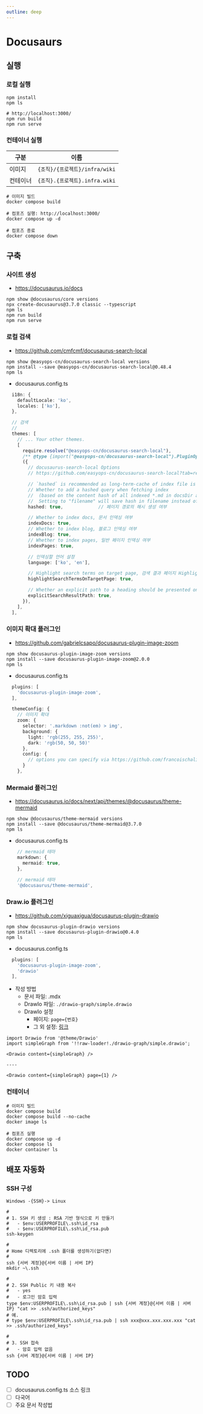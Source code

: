 ```yaml
---
outline: deep
---
```


# Docusaurs

## 실행
### 로컬 실행
```shell
npm install
npm ls

# http://localhost:3000/
npm run build
npm run serve
```

### 컨테이너 실행
| 구분 | 이름 |
| --- | --- |
| 이미지   | `{조직}/{프로젝트}/infra/wiki` |
| 컨테이너 | `{조직}.{프로젝트}.infra.wiki` |

```shell
# 이미지 빌드
docker compose build

# 컴포즈 실행: http://localhost:3000/
docker compose up -d

# 컴포즈 종료
docker compose down
```

## 구축

### 사이트 생성
- https://docusaurus.io/docs
```shell
npm show @docusaurus/core versions
npx create-docusaurus@3.7.0 classic --typescript
npm ls
npm run build
npm run serve
```

### 로컬 검색
- https://github.com/cmfcmf/docusaurus-search-local

```shell
npm show @easyops-cn/docusaurus-search-local versions
npm install --save @easyops-cn/docusaurus-search-local@0.48.4
npm ls
```

- docusaurus.config.ts

```ts
  i18n: {
    defaultLocale: 'ko',
    locales: ['ko'],
  },

  // 검색
  //
  themes: [
    // ... Your other themes.
    [
      require.resolve("@easyops-cn/docusaurus-search-local"),
      /** @type {import("@easyops-cn/docusaurus-search-local").PluginOptions} */
      ({
        // docusaurus-search-local Options
        // https://github.com/easyops-cn/docusaurus-search-local?tab=readme-ov-file#theme-options

        // `hashed` is recommended as long-term-cache of index file is possible.
        // Whether to add a hashed query when fetching index
        //  (based on the content hash of all indexed *.md in docsDir and blogDir if applicable).
        //  Setting to "filename" will save hash in filename instead of query.
        hashed: true,             // 페이지 경로의 해시 생성 여부

        // Whether to index docs, 문서 인덱싱 여부
        indexDocs: true,
        // Whether to index blog, 블로그 인덱싱 여부
        indexBlog: true,
        // Whether to index pages, 일반 페이지 인덱싱 여부
        indexPages: true,

        // 인덱싱할 언어 설정
        language: ['ko', 'en'],

        // Highlight search terms on target page, 검색 결과 페이지 Highlight 표시
        highlightSearchTermsOnTargetPage: true,

        // Whether an explicit path to a heading should be presented on a suggestion template.
        explicitSearchResultPath: true,
      }),
    ],
  ],
```

### 이미지 확대 플러그인
- https://github.com/gabrielcsapo/docusaurus-plugin-image-zoom

```shell
npm show docusaurus-plugin-image-zoom versions
npm install --save docusaurus-plugin-image-zoom@2.0.0
npm ls
```

- docusaurus.config.ts

```ts
  plugins: [
    'docusaurus-plugin-image-zoom',
  ],

  themeConfig: {
    // 이미지 확대
    zoom: {
      selector: '.markdown :not(em) > img',
      background: {
        light: 'rgb(255, 255, 255)',
        dark: 'rgb(50, 50, 50)'
      },
      config: {
        // options you can specify via https://github.com/francoischalifour/medium-zoom#usage
      }
    },
```

### Mermaid 플러그인
- https://docusaurus.io/docs/next/api/themes/@docusaurus/theme-mermaid

```shell
npm show @docusaurus/theme-mermaid versions
npm install --save @docusaurus/theme-mermaid@3.7.0
npm ls
```

- docusaurus.config.ts

```ts
    // mermaid 테마
    markdown: {
      mermaid: true,
    },

    // mermaid 테마
    '@docusaurus/theme-mermaid',
```

### Draw.io 플러그인
- https://github.com/xiguaxigua/docusaurus-plugin-drawio

```shell
npm show docusaurus-plugin-drawio versions
npm install --save docusaurus-plugin-drawio@0.4.0
npm ls
```

- docusaurus.config.ts

```ts
  plugins: [
    'docusaurus-plugin-image-zoom',
    'drawio'
  ],
```

- 작성 방법
  - 문서 파일: .mdx
  - DrawIo 파일: `./drawio-graph/simple.drawio`
  - DrawIo 설정
    - 페이지: `page={번호}`
    - 그 외 설정: [링크](https://github.com/xiguaxigua/docusaurus-plugin-drawio?tab=readme-ov-file#props)

```
import Drawio from '@theme/Drawio'
import simpleGraph from '!!raw-loader!./drawio-graph/simple.drawio';

<Drawio content={simpleGraph} />

----

<Drawio content={simpleGraph} page={1} />
```

### 컨테이너
```shell
# 이미지 빌드
docker compose build
docker compose build --no-cache
docker image ls

# 컴포즈 실행
docker compose up -d
docker compose ls
docker container ls
```


## 배포 자동화
### SSH 구성
```
Windows -{SSH}-> Linux
```

```shell
#
# 1. SSH 키 생성 : RSA 기반 형식으로 키 만들기
#   - $env:USERPROFILE\.ssh\id_rsa
#   - $env:USERPROFILE\.ssh\id_rsa.pub
ssh-keygen

#
# Home 디렉토리에 .ssh 폴더를 생성하기(없다면)
#
ssh {서버 계정}@{서버 이름 | 서버 IP}
mkdir ~\.ssh

#
# 2. SSH Public 키 내용 복사
#   - yes
#   - 로그인 암호 입력
type $env:USERPROFILE\.ssh\id_rsa.pub | ssh {서버 계정}@{서버 이름 | 서버 IP} "cat >> .ssh/authorized_keys"
# 예.
# type $env:USERPROFILE\.ssh\id_rsa.pub | ssh xxx@xxx.xxx.xxx.xxx "cat >> .ssh/authorized_keys"

#
# 3. SSH 접속
#   - 암호 입력 없음
ssh {서버 계정}@{서버 이름 | 서버 IP}
```

## TODO
- [ ] docusaurus.config.ts 소스 링크
- [ ] 다국어
- [ ] 주요 문서 작성법